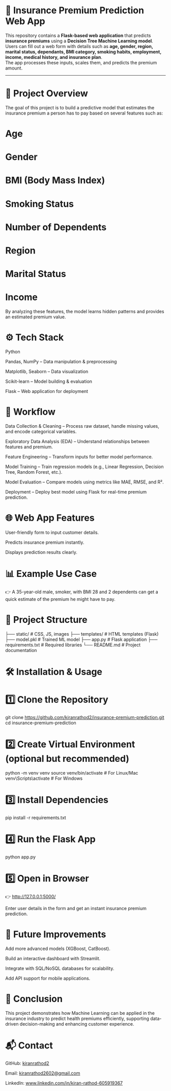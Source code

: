 # 🚀 Insurance Premium Prediction Web App

This repository contains a **Flask-based web application** that predicts **insurance premiums** using a **Decision Tree Machine Learning model**.  
Users can fill out a web form with details such as **age, gender, region, marital status, dependants, BMI category, smoking habits, employment, income, medical history, and insurance plan**.  
The app processes these inputs, scales them, and predicts the premium amount.

---

# 📌 Project Overview

The goal of this project is to build a predictive model that estimates the insurance premium a person has to pay based on several features such as:

# Age

# Gender

# BMI (Body Mass Index)

# Smoking Status

# Number of Dependents

# Region

# Marital Status

# Income

By analyzing these features, the model learns hidden patterns and provides an estimated premium value.

# ⚙️ Tech Stack

Python

Pandas, NumPy – Data manipulation & preprocessing

Matplotlib, Seaborn – Data visualization

Scikit-learn – Model building & evaluation

Flask – Web application for deployment

# 🚀 Workflow

Data Collection & Cleaning – Process raw dataset, handle missing values, and encode categorical variables.

Exploratory Data Analysis (EDA) – Understand relationships between features and premium.

Feature Engineering – Transform inputs for better model performance.

Model Training – Train regression models (e.g., Linear Regression, Decision Tree, Random Forest, etc.).

Model Evaluation – Compare models using metrics like MAE, RMSE, and R².

Deployment – Deploy best model using Flask for real-time premium prediction.

# 🌐 Web App Features

User-friendly form to input customer details.

Predicts insurance premium instantly.

Displays prediction results clearly.

# 📊 Example Use Case

👉 A 35-year-old male, smoker, with BMI 28 and 2 dependents can get a quick estimate of the premium he might have to pay.

# 📂 Project Structure
├── static/              # CSS, JS, images
├── templates/           # HTML templates (Flask)
├── model.pkl            # Trained ML model
├── app.py               # Flask application
├── requirements.txt     # Required libraries
└── README.md            # Project documentation

# 🛠️ Installation & Usage
# 1️⃣ Clone the Repository
git clone https://github.com/kiranrathod2/insurance-premium-prediction.git
cd insurance-premium-prediction

# 2️⃣ Create Virtual Environment (optional but recommended)
python -m venv venv
source venv/bin/activate   # For Linux/Mac
venv\Scripts\activate      # For Windows

# 3️⃣ Install Dependencies
pip install -r requirements.txt

# 4️⃣ Run the Flask App
python app.py

# 5️⃣ Open in Browser

👉 http://127.0.0.1:5000/

Enter user details in the form and get an instant insurance premium prediction.

# 🔮 Future Improvements

Add more advanced models (XGBoost, CatBoost).

Build an interactive dashboard with Streamlit.

Integrate with SQL/NoSQL databases for scalability.

Add API support for mobile applications.

# 📌 Conclusion

This project demonstrates how Machine Learning can be applied in the insurance industry to predict health premiums efficiently, supporting data-driven decision-making and enhancing customer experience.

# 📬 Contact

GitHub: [kiranrathod2](https://github.com/kiranrathod2)

Email: kiranrathod2602@gmail.com

LinkedIn: www.linkedin.com/in/kiran-rathod-605919367


